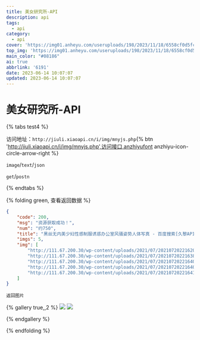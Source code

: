 ```yaml
---
title: 美女研究所-API
description: api
tags:
  - api
category:
  - api
cover: 'https://img01.anheyu.com/useruploads/198/2023/11/18/6558cf0d5fce1.png'
top_img: 'https://img01.anheyu.com/useruploads/198/2023/11/18/6558cf0d5fce1.png'
main_color: "#08186"
ai: true
abbrlink: '6191'
date: 2023-06-14 10:07:07
updated: 2023-06-14 10:07:07
---
```


# 美女研究所-API

{% tabs test4 %}
<!-- tab 访问地址-->
访问地址：`http://jiuli.xiaoapi.cn/i/img/mnyjs.php`{% btn 'http://jiuli.xiaoapi.cn/i/img/mnyjs.php',访问接口,anzhiyufont anzhiyu-icon-circle-arrow-right %}
<!-- endtab -->

<!-- tab 返回格式-->
`image`/`text`/`json`
<!-- endtab -->

<!-- tab 请求格式 -->
`get`/`postn`
<!-- endtab -->
{% endtabs %}

{% folding green, 查看返回数据 %}

```json
{
    "code": 200,
    "msg": "资源获取成功！",
    "num": "约750",
    "title": "黑丝无内美少妇性感制服诱惑办公室风骚姿势人体写真 - 百度搜索[久黎API]更多精彩内容不容错过。",
    "imgs": 5,
    "img": [
        "http://111.67.200.30/wp-content/uploads/2021/07/2021072022162051.jpg",
        "http://111.67.200.30/wp-content/uploads/2021/07/2021072022163835.jpg",
        "http://111.67.200.30/wp-content/uploads/2021/07/2021072022164018.jpg",
        "http://111.67.200.30/wp-content/uploads/2021/07/2021072022164054.jpg",
        "http://111.67.200.30/wp-content/uploads/2021/07/2021072022164141.jpg"
    ]
}
```

`返回图片`

{% gallery true,,2 %}
![](https://img01.anheyu.com/useruploads/0/2023/06/15/648b12c247c1a.jpg)
![](https://img01.anheyu.com/useruploads/0/2023/06/15/648b13079bc8e.jpg)

{% endgallery %}

{% endfolding %}

